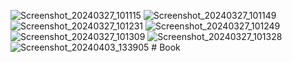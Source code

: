 ![Screenshot_20240327_101115](https://github.com/mophitor/work/assets/146919889/04fb46f5-0e6e-4ac8-9fbf-6688efc9caef)
![Screenshot_20240327_101149](https://github.com/mophitor/work/assets/146919889/56381f35-e0a7-4baa-b237-a8f615b40600)
![Screenshot_20240327_101231](https://github.com/mophitor/work/assets/146919889/6e4a6cf0-e720-44d0-a603-adf406fcc1b1)
![Screenshot_20240327_101249](https://github.com/mophitor/work/assets/146919889/64b06806-6f7e-4938-afed-32696d2f049f)
![Screenshot_20240327_101309](https://github.com/mophitor/work/assets/146919889/7ac3a09c-f3de-4161-95f4-d666ea5e6f30)
![Screenshot_20240327_101328](https://github.com/mophitor/work/assets/146919889/239c432f-12b5-42a7-a318-30e1aac574ca)
![Screenshot_20240403_133905](https://github.com/mophitor/work/assets/146919889/4a174e8b-d9a2-4419-b55f-1a412e21a53b)
#   B o o k  
 